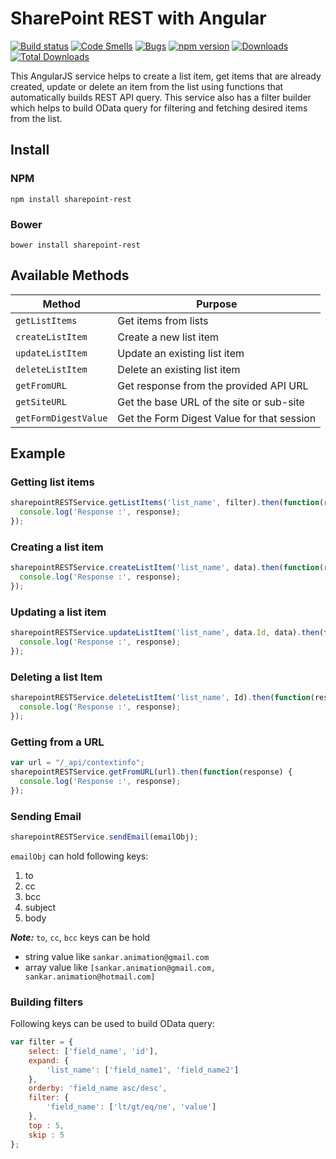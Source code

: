 # SharePoint REST with Angular

[![Build status](https://api.travis-ci.org/VijayaSankarN/sharepoint-rest.svg?branch=master)](https://travis-ci.org/VijayaSankarN/sharepoint-rest)
[![Code Smells](https://sonarcloud.io/api/badges/measure?key=sharepoint-rest&metric=code_smells)](https://sonarcloud.io/dashboard/index/sharepoint-rest)
[![Bugs](https://sonarcloud.io/api/badges/measure?key=sharepoint-rest&metric=bugs)](https://sonarcloud.io/dashboard/index/sharepoint-rest)
[![npm version](https://badge.fury.io/js/sharepoint-rest.svg)](https://badge.fury.io/js/sharepoint-rest)
[![Downloads](https://img.shields.io/npm/dm/sharepoint-rest.svg)](https://www.npmjs.com/package/sharepoint-rest)
[![Total Downloads](https://img.shields.io/npm/dt/sharepoint-rest.svg)](https://www.npmjs.com/package/sharepoint-rest)

This AngularJS service helps to create a list item, get items that are already created, update or delete an item from the list using functions that automatically builds REST API query. This service also has a filter builder which helps to build OData query for filtering and fetching desired items from the list.

## Install

### NPM
```
npm install sharepoint-rest
```

### Bower
```
bower install sharepoint-rest
```

## Available Methods

| Method | Purpose |
|--------|---------|
| `getListItems` | Get items from lists |
| `createListItem` | Create a new list item |
| `updateListItem` | Update an existing list item |
| `deleteListItem` | Delete an existing list item |
| `getFromURL` | Get response from the provided API URL |
| `getSiteURL` | Get the base URL of the site or sub-site |
| `getFormDigestValue` | Get the Form Digest Value for that session |

## Example

### Getting list items
```Javascript
sharepointRESTService.getListItems('list_name', filter).then(function(response) {
  console.log('Response :', response);
});
```

### Creating a list item
```Javascript
sharepointRESTService.createListItem('list_name', data).then(function(response) {
  console.log('Response :', response);
});
```

### Updating a list item
```Javascript
sharepointRESTService.updateListItem('list_name', data.Id, data).then(function(response) {
  console.log('Response :', response);
});
```

### Deleting a list Item
```Javascript
sharepointRESTService.deleteListItem('list_name', Id).then(function(response) {
  console.log('Response :', response);
});
```

### Getting from a URL
```Javascript
var url = "/_api/contextinfo";
sharepointRESTService.getFromURL(url).then(function(response) {
  console.log('Response :', response);
});
```

### Sending Email
```Javascript
sharepointRESTService.sendEmail(emailObj);
```

`emailObj` can hold following keys:
1. to 
2. cc
3. bcc
4. subject
5. body

***Note:*** `to`, `cc`, `bcc` keys can be hold 
- string value like `sankar.animation@gmail.com`
- array value like `[sankar.animation@gmail.com, sankar.animation@hotmail.com]`

### Building filters
Following keys can be used to build OData query:
```Javascript
var filter = {
    select: ['field_name', 'id'],
    expand: {
        'list_name': ['field_name1', 'field_name2']
    },
    orderby: 'field_name asc/desc',
    filter: {
        'field_name': ['lt/gt/eq/ne', 'value']
    },
    top : 5,
    skip : 5
};
```